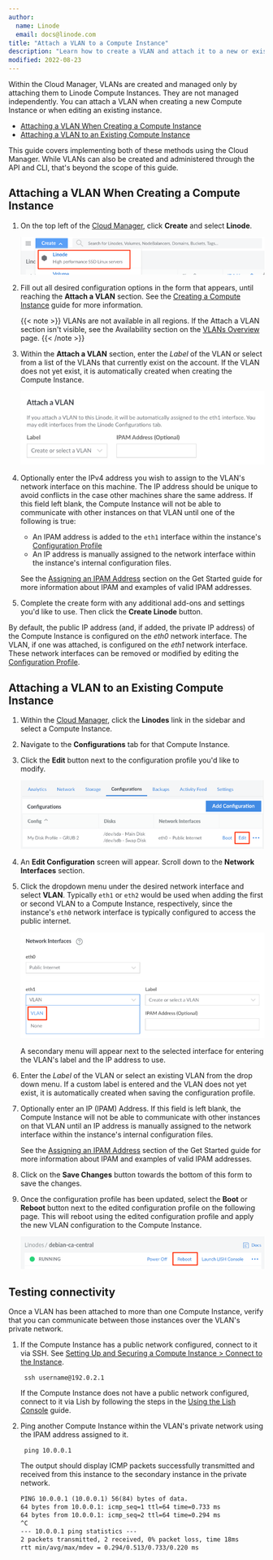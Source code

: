 ```yaml
---
author:
  name: Linode
  email: docs@linode.com
title: "Attach a VLAN to a Compute Instance"
description: "Learn how to create a VLAN and attach it to a new or existing Compute Instance"
modified: 2022-08-23
---
```


Within the Cloud Manager, VLANs are created and managed only by attaching them to Linode Compute Instances. They are not managed independently. You can attach a VLAN when creating a new Compute Instance or when editing an existing instance.

- [Attaching a VLAN When Creating a Compute Instance](#attaching-a-vlan-when-creating-a-compute-instance)
- [Attaching a VLAN to an Existing Compute Instance](#attaching-a-vlan-to-an-existing-compute-instance)

This guide covers implementing both of these methods using the Cloud Manager. While VLANs can also be created and administered through the API and CLI, that's beyond the scope of this guide.

## Attaching a VLAN When Creating a Compute Instance

1. On the top left of the [Cloud Manager](https://cloud.linode.com/dashboard), click **Create** and select **Linode**.

    ![Create a new Compute Instance](create-new-linode.png)

1. Fill out all desired configuration options in the form that appears, until reaching the **Attach a VLAN** section. See the [Creating a Compute Instance](/docs/products/compute/compute-instances/guides/create/) guide for more information.

    {{< note >}}
    VLANs are not available in all regions. If the Attach a VLAN section isn't visible, see the Availability section on the [VLANs Overview](/docs/products/networking/vlans/) page.
    {{< /note >}}

1. Within the **Attach a VLAN** section, enter the *Label* of the VLAN or select from a list of the VLANs that currently exist on the account. If the VLAN does not yet exist, it is automatically created when creating the Compute Instance.

    ![Attach a VLAN form](vlan-new-linode.png)

1. Optionally enter the IPv4 address you wish to assign to the VLAN's network interface on this machine. The IP address should be unique to avoid conflicts in the case other machines share the same address. If this field left blank, the Compute Instance will not be able to communicate with other instances on that VLAN until one of the following is true:

    - An IPAM address is added to the `eth1` interface within the instance's [Configuration Profile](/docs/products/compute/compute-instances/guides/configuration-profiles/)
    - An IP address is manually assigned to the network interface within the instance's internal configuration files.

    See the [Assigning an IPAM Address](/docs/products/networking/vlans/get-started/#assigning-an-ipam-address) section on the Get Started guide for more information about IPAM and examples of valid IPAM addresses.

1. Complete the create form with any additional add-ons and settings you'd like to use. Then click the **Create Linode** button.

By default, the public IP address (and, if added, the private IP address) of the Compute Instance is configured on the *eth0* network interface. The VLAN, if one was attached, is configured on the *eth1* network interface. These network interfaces can be removed or modified by editing the [Configuration Profile](/docs/products/compute/compute-instances/guides/configuration-profiles/#editing-a-configuration-profile).

## Attaching a VLAN to an Existing Compute Instance

1. Within the [Cloud Manager](https://www.cloud.linode.com), click the **Linodes** link in the sidebar and select a Compute Instance.

1. Navigate to the **Configurations** tab for that Compute Instance.

1. Click the **Edit** button next to the configuration profile you'd like to modify.

    ![Edit configuration profile](edit-button-for-configuration-profile.png)

1. An **Edit Configuration** screen will appear. Scroll down to the **Network Interfaces** section.

1. Click the dropdown menu under the desired network interface and select **VLAN**. Typically `eth1` or `eth2` would be used when adding the first or second VLAN to a Compute Instance, respectively, since the instance's `eth0` network interface is typically configured to access the public internet.

    ![Selecting the network interface](network-interface-purpose.png)

    A secondary menu will appear next to the selected interface for entering the VLAN's label and the IP address to use.

1. Enter the *Label* of the VLAN or select an existing VLAN from the drop down menu. If a custom label is entered and the VLAN does not yet exist, it is automatically created when saving the configuration profile.

1. Optionally enter an IP (IPAM) Address. If this field is left blank, the Compute Instance will not be able to communicate with other instances on that VLAN until an IP address is manually assigned to the network interface within the instance's internal configuration files.

    See the [Assigning an IPAM Address](/docs/products/networking/vlans/get-started/#assigning-an-ipam-address) section of the Get Started guide for more information about IPAM and examples of valid IPAM addresses.

1. Click on the **Save Changes** button towards the bottom of this form to save the changes.

1. Once the configuration profile has been updated, select the **Boot** or **Reboot** button next to the edited configuration profile on the following page. This will reboot using the edited configuration profile and apply the new VLAN configuration to the Compute Instance.

    ![Reboot the Compute Instance](reboot-linode.png)

## Testing connectivity

Once a VLAN has been attached to more than one Compute Instance, verify that you can communicate between those instances over the VLAN's private network.

1. If the Compute Instance has a public network configured, connect to it via SSH. See [Setting Up and Securing a Compute Instance > Connect to the Instance](/docs/products/compute/compute-instances/guides/set-up-and-secure/#connect-to-the-instance).

        ssh username@192.0.2.1

    If the Compute Instance does not have a public network configured, connect to it via Lish by following the steps in the [Using the Lish Console](/docs/products/compute/compute-instances/guides/lish/) guide.

1. Ping another Compute Instance within the VLAN's private network using the IPAM address assigned to it.

        ping 10.0.0.1

    The output should display ICMP packets successfully transmitted and received from this instance to the secondary instance in the private network.

    ```output
    PING 10.0.0.1 (10.0.0.1) 56(84) bytes of data.
    64 bytes from 10.0.0.1: icmp_seq=1 ttl=64 time=0.733 ms
    64 bytes from 10.0.0.1: icmp_seq=2 ttl=64 time=0.294 ms
    ^C
    --- 10.0.0.1 ping statistics ---
    2 packets transmitted, 2 received, 0% packet loss, time 18ms
    rtt min/avg/max/mdev = 0.294/0.513/0.733/0.220 ms
    ```
